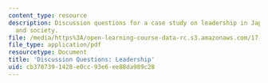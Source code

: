 ```yaml
---
content_type: resource
description: Discussion questions for a case study on leadership in Japanese politics
  and society.
file: /media/https%3A/open-learning-course-data-rc.s3.amazonaws.com/17-541-japanese-politics-and-society-fall-2008/cb3787391428e0cc93e6ee88da989c28_questions1.pdf
file_type: application/pdf
resourcetype: Document
title: 'Discussion Questions: Leadership'
uid: cb378739-1428-e0cc-93e6-ee88da989c28
---
```

